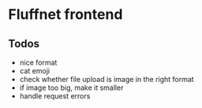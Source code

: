 # Fluffnet frontend

## Todos

- nice format
- cat emoji
- check whether file upload is image in the right format
- if image too big, make it smaller
- handle request errors
